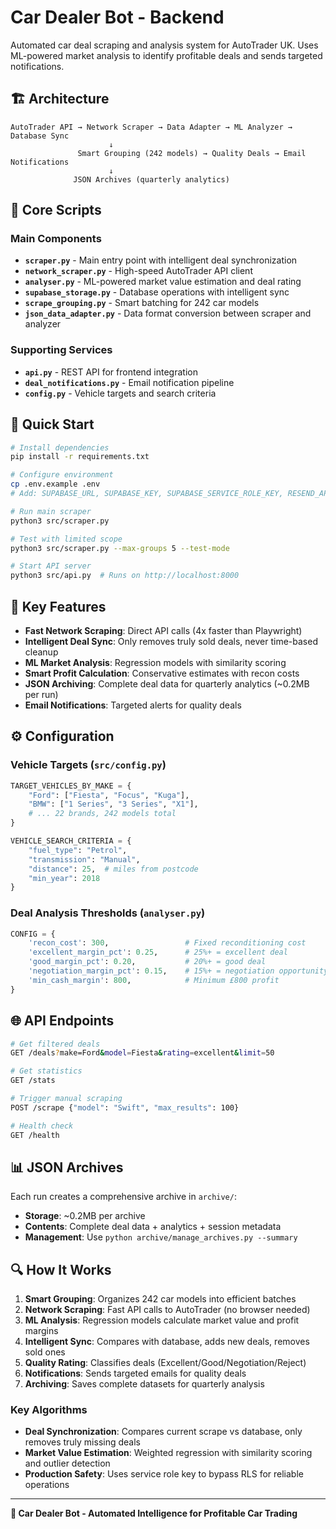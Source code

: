 # Car Dealer Bot - Backend

Automated car deal scraping and analysis system for AutoTrader UK. Uses ML-powered market analysis to identify profitable deals and sends targeted notifications.

## 🏗️ Architecture

```
AutoTrader API → Network Scraper → Data Adapter → ML Analyzer → Database Sync
                      ↓
               Smart Grouping (242 models) → Quality Deals → Email Notifications
                      ↓
              JSON Archives (quarterly analytics)
```

## 📁 Core Scripts

### Main Components
- **`scraper.py`** - Main entry point with intelligent deal synchronization
- **`network_scraper.py`** - High-speed AutoTrader API client 
- **`analyser.py`** - ML-powered market value estimation and deal rating
- **`supabase_storage.py`** - Database operations with intelligent sync
- **`scrape_grouping.py`** - Smart batching for 242 car models
- **`json_data_adapter.py`** - Data format conversion between scraper and analyzer

### Supporting Services
- **`api.py`** - REST API for frontend integration
- **`deal_notifications.py`** - Email notification pipeline
- **`config.py`** - Vehicle targets and search criteria

## 🚀 Quick Start

```bash
# Install dependencies
pip install -r requirements.txt

# Configure environment
cp .env.example .env
# Add: SUPABASE_URL, SUPABASE_KEY, SUPABASE_SERVICE_ROLE_KEY, RESEND_API_KEY

# Run main scraper
python3 src/scraper.py

# Test with limited scope
python3 src/scraper.py --max-groups 5 --test-mode

# Start API server
python3 src/api.py  # Runs on http://localhost:8000
```

## 🔧 Key Features

- **Fast Network Scraping**: Direct API calls (4x faster than Playwright)
- **Intelligent Deal Sync**: Only removes truly sold deals, never time-based cleanup
- **ML Market Analysis**: Regression models with similarity scoring
- **Smart Profit Calculation**: Conservative estimates with recon costs
- **JSON Archiving**: Complete deal data for quarterly analytics (~0.2MB per run)
- **Email Notifications**: Targeted alerts for quality deals

## ⚙️ Configuration

### Vehicle Targets (`src/config.py`)
```python
TARGET_VEHICLES_BY_MAKE = {
    "Ford": ["Fiesta", "Focus", "Kuga"],
    "BMW": ["1 Series", "3 Series", "X1"],
    # ... 22 brands, 242 models total
}

VEHICLE_SEARCH_CRITERIA = {
    "fuel_type": "Petrol",
    "transmission": "Manual", 
    "distance": 25,  # miles from postcode
    "min_year": 2018
}
```

### Deal Analysis Thresholds (`analyser.py`)
```python
CONFIG = {
    'recon_cost': 300,                 # Fixed reconditioning cost
    'excellent_margin_pct': 0.25,      # 25%+ = excellent deal
    'good_margin_pct': 0.20,           # 20%+ = good deal  
    'negotiation_margin_pct': 0.15,    # 15%+ = negotiation opportunity
    'min_cash_margin': 800,            # Minimum £800 profit
}
```

## 🌐 API Endpoints

```bash
# Get filtered deals
GET /deals?make=Ford&model=Fiesta&rating=excellent&limit=50

# Get statistics
GET /stats

# Trigger manual scraping
POST /scrape {"model": "Swift", "max_results": 100}

# Health check
GET /health
```

## 📊 JSON Archives

Each run creates a comprehensive archive in `archive/`:
- **Storage**: ~0.2MB per archive
- **Contents**: Complete deal data + analytics + session metadata
- **Management**: Use `python archive/manage_archives.py --summary`

## 🔍 How It Works

1. **Smart Grouping**: Organizes 242 car models into efficient batches
2. **Network Scraping**: Fast API calls to AutoTrader (no browser needed)
3. **ML Analysis**: Regression models calculate market value and profit margins
4. **Intelligent Sync**: Compares with database, adds new deals, removes sold ones
5. **Quality Rating**: Classifies deals (Excellent/Good/Negotiation/Reject)
6. **Notifications**: Sends targeted emails for quality deals
7. **Archiving**: Saves complete datasets for quarterly analysis

### Key Algorithms
- **Deal Synchronization**: Compares current scrape vs database, only removes truly missing deals
- **Market Value Estimation**: Weighted regression with similarity scoring and outlier detection
- **Production Safety**: Uses service role key to bypass RLS for reliable operations

---

**🚗 Car Dealer Bot - Automated Intelligence for Profitable Car Trading**